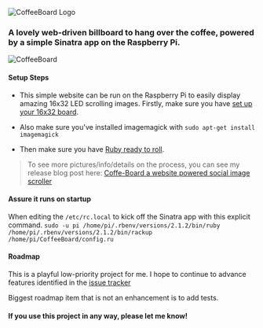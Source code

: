 ![CoffeeBoard Logo](http://i.imgur.com/c401IwO.jpg)

### A lovely web-driven billboard to hang over the coffee, powered by a simple Sinatra app on the Raspberry Pi.

![CoffeeBoard](http://i.imgur.com/lZQFmTt.gif)

#### Setup Steps

* This simple website can be run on the Raspberry Pi to easily display amazing 16x32 LED scrolling images. Firstly, make sure you have [set up your 16x32 board](https://learn.adafruit.com/connecting-a-16x32-rgb-led-matrix-panel-to-a-raspberry-pi).

* Also make sure you've installed imagemagick with `sudo apt-get install imagemagick`

* Then make sure you have [Ruby ready to roll](http://www.iconoclastlabs.com/blog/ruby-on-rails-on-the-raspberry-pi-b-with-rbenv).

> To see more pictures/info/details on the process, you can see my release blog post here: [Coffe-Board a website powered social image scroller](http://www.iconoclastlabs.com/blog/website-powered-social-image-scroller-coffeeboard)

#### Assure it runs on startup
When editing the `/etc/rc.local` to kick off the Sinatra app with this explicit command.
`sudo -u pi /home/pi/.rbenv/versions/2.1.2/bin/ruby /home/pi/.rbenv/versions/2.1.2/bin/rackup /home/pi/CoffeeBoard/config.ru`

#### Roadmap
This is a playful low-priority project for me.  I hope to continue to advance features identified in the [issue tracker](https://github.com/GantMan/CoffeeBoard/issues)

Biggest roadmap item that is not an enhancement is to add tests.

#### If you use this project in any way, please let me know!  

